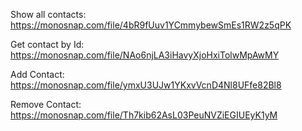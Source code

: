 Show all contacts: https://monosnap.com/file/4bR9fUuv1YCmmybewSmEs1RW2z5qPK

Get contact by Id: https://monosnap.com/file/NAo6njLA3iHavyXjoHxiTolwMpAwMY

Add Contact: https://monosnap.com/file/ymxU3UJw1YKxvVcnD4Nl8UFfe82Bl8

Remove Contact: https://monosnap.com/file/Th7kib62AsL03PeuNVZiEGIUEyK1yM
